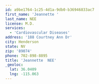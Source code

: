 ```yaml
---
id: a9be1764-1c25-4d1a-9db0-b36946833ac7
first_name: 'Jeannette '
last_name: NEE
license: M.D.
services:
  - 'Cardiovascular Diseases'
address: '188 Courtney Ann Dr'
city: Henderson
state: NV
zip: '89074'
phone: 702-898-8895
title: 'Jeannette  NEE'
_geoloc:
  lat: 36.0409
  lng: -115.063
---
```


